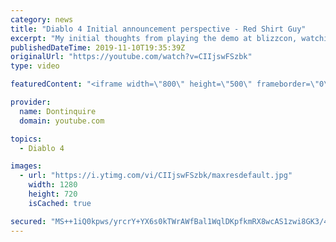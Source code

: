 ```yaml
---
category: news
title: "Diablo 4 Initial announcement perspective - Red Shirt Guy"
excerpt: "My initial thoughts from playing the demo at blizzcon, watching the developer interviews, and listening to the wacky Q&A from the systems and features panel."
publishedDateTime: 2019-11-10T19:35:39Z
originalUrl: "https://youtube.com/watch?v=CIIjswFSzbk"
type: video

featuredContent: "<iframe width=\"800\" height=\"500\" frameborder=\"0\" src=\"https://www.youtube.com/embed/CIIjswFSzbk\" allow=\"accelerometer; autoplay; encrypted-media; gyroscope; picture-in-picture\" allowfullscreen></iframe>"

provider:
  name: Dontinquire
  domain: youtube.com

topics:
  - Diablo 4

images:
  - url: "https://i.ytimg.com/vi/CIIjswFSzbk/maxresdefault.jpg"
    width: 1280
    height: 720
    isCached: true

secured: "MS++1iQ0kpws/yrcrY+YX6s0kTWrAWfBal1WqlDKpfkmRX8wcAS1zwi8GK3/4okVuE43KYjNxPh1W6kPH9KZywQ1OfTpCqldQyr+pD1x4j/n7p9r8GRNqEhqEUjqKMVin7LkRW/hgvUudRdt//tA5xGPCKAe+t3u8g8Y8A22OmvCk7Mu/86VXBnQlCw0U73Fso3Xqa1CCJCzm3ICpyIi14SIlJ8UN0icrmOBVa+vUNa6EmtnJzrtmUetAYTksw1+HtkpTUWAqTD80wUv5fTZ87yzOLLZp9yVV4dxgEED6Tx0DNaapzz5oS/h3SauxA8fnKEJLIKZM8Krm1xLLaVuOH+JNzmdrbsXgeN5Ef0B7JUwKlcF2Y5Ft/0ueJ+8ql94eHy6IBvS7FiF4+UGm9BDbmCELDdB7vB0yCfvIH7lC/BxPcYmYxze57ev/ADKwo+r;eqKecPuN3o9NJzqJhwxfAg=="
---
```


